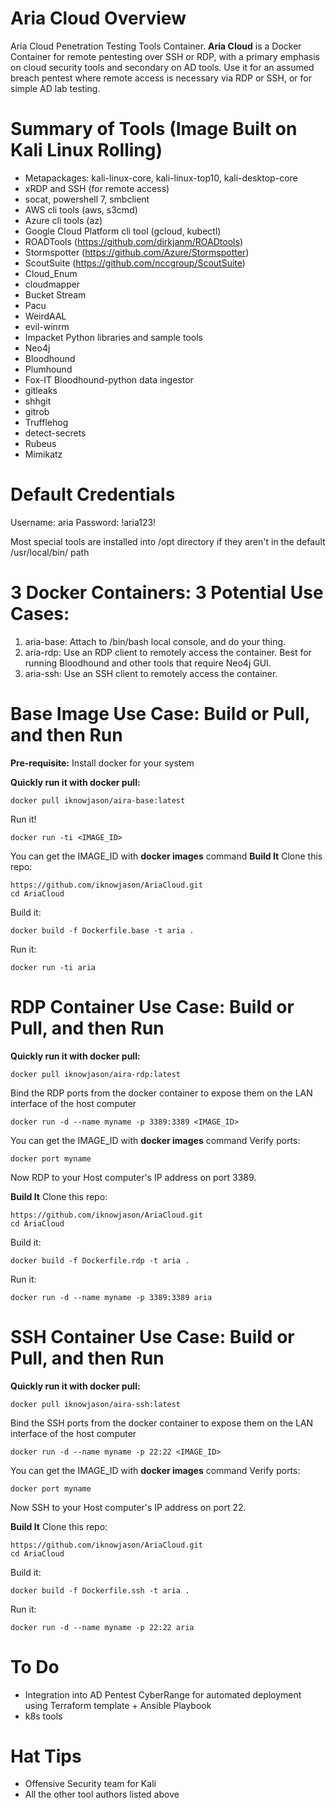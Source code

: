 # Aria Cloud Overview
Aria Cloud Penetration Testing Tools Container.  **Aria Cloud** is a Docker Container for remote pentesting over SSH or RDP, with a primary emphasis on cloud security tools and secondary on AD tools.  Use it for an assumed breach pentest where remote access is necessary via RDP or SSH, or for simple AD lab testing.  

# Summary of Tools (Image Built on Kali Linux Rolling)
* Metapackages:  kali-linux-core, kali-linux-top10, kali-desktop-core
* xRDP and SSH (for remote access)
* socat, powershell 7, smbclient
* AWS cli tools (aws, s3cmd)
* Azure cli tools (az)
* Google Cloud Platform cli tool (gcloud, kubectl)
* ROADTools (https://github.com/dirkjanm/ROADtools)
* Stormspotter (https://github.com/Azure/Stormspotter)
* ScoutSuite (https://github.com/nccgroup/ScoutSuite)
* Cloud_Enum
* cloudmapper
* Bucket Stream
* Pacu
* WeirdAAL
* evil-winrm
* Impacket Python libraries and sample tools
* Neo4j
* Bloodhound
* Plumhound
* Fox-IT Bloodhound-python data ingestor
* gitleaks
* shhgit
* gitrob
* Trufflehog
* detect-secrets
* Rubeus
* Mimikatz

# Default Credentials
Username:  aria
Password:  !aria123!

Most special tools are installed into /opt directory if they aren't in the default /usr/local/bin/ path

# 3 Docker Containers:  3 Potential Use Cases:
1.  aria-base:  Attach to /bin/bash local console, and do your thing.
2.  aria-rdp:  Use an RDP client to remotely access the container.  Best for running Bloodhound and other tools that require Neo4j GUI.
3.  aria-ssh:  Use an SSH client to remotely access the container.

# Base Image Use Case:  Build or Pull, and then Run 

**Pre-requisite:** Install docker for your system

**Quickly run it with docker pull:** 
```
docker pull iknowjason/aira-base:latest
```
Run it!
```
docker run -ti <IMAGE_ID>
```
You can get the IMAGE_ID with **docker images** command
**Build It** 
Clone this repo:
```
https://github.com/iknowjason/AriaCloud.git
cd AriaCloud
```
Build it:
```
docker build -f Dockerfile.base -t aria .
```
Run it:
```
docker run -ti aria
```

# RDP Container Use Case:  Build or Pull, and then Run 

**Quickly run it with docker pull:** 
```
docker pull iknowjason/aira-rdp:latest
```
Bind the RDP ports from the docker container to expose them on the LAN interface of the host computer
```
docker run -d --name myname -p 3389:3389 <IMAGE_ID>
```
You can get the IMAGE_ID with **docker images** command
Verify ports:
```
docker port myname
```
Now RDP to your Host computer's IP address on port 3389.

**Build It** 
Clone this repo:
```
https://github.com/iknowjason/AriaCloud.git
cd AriaCloud
```
Build it:
```
docker build -f Dockerfile.rdp -t aria .
```
Run it:
```
docker run -d --name myname -p 3389:3389 aria
```

# SSH Container Use Case:  Build or Pull, and then Run 

**Quickly run it with docker pull:** 
```
docker pull iknowjason/aira-ssh:latest
```
Bind the SSH ports from the docker container to expose them on the LAN interface of the host computer
```
docker run -d --name myname -p 22:22 <IMAGE_ID>
```
You can get the IMAGE_ID with **docker images** command
Verify ports:
```
docker port myname
```
Now SSH to your Host computer's IP address on port 22.

**Build It** 
Clone this repo:
```
https://github.com/iknowjason/AriaCloud.git
cd AriaCloud
```
Build it:
```
docker build -f Dockerfile.ssh -t aria .
```
Run it:
```
docker run -d --name myname -p 22:22 aria
```

# To Do
* Integration into AD Pentest CyberRange for automated deployment using Terraform template + Ansible Playbook
* k8s tools

# Hat Tips
* Offensive Security team for Kali
* All the other tool authors listed above

